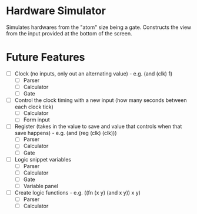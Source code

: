 # Hardware Simulator

Simulates hardwares from the "atom" size being a gate. Constructs 
the view from the input provided at the bottom of the screen. 

# Future Features

- [ ] Clock (no inputs, only out an alternating value) - e.g. (and (clk) 1)
    - [ ] Parser
    - [ ] Calculator
    - [ ] Gate
- [ ] Control the clock timing with a new input (how many seconds between each clock tick)
    - [ ] Calculator
    - [ ] Form input
- [ ] Register (takes in the value to save and value that controls when that save happens) - e.g. (and (reg (clk) (clk)))
    - [ ] Parser
    - [ ] Calculator
    - [ ] Gate
- [ ] Logic snippet variables
    - [ ] Parser
    - [ ] Calculator
    - [ ] Gate
    - [ ] Variable panel
- [ ] Create logic functions - e.g. ((fn (x y) (and x y)) x y)
    - [ ] Parser
    - [ ] Calculator